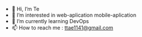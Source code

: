 - 👋 Hi, I’m Te
- 👀 I’m interested in web-aplication mobile-aplication
- 🌱 I’m currently learning DevOps
- 📫 How to reach me : ttae1141@gmail.com

<!---
ArKa47/ArKa47 is a ✨ special ✨ repository because its `README.md` (this file) appears on your GitHub profile.
You can click the Preview link to take a look at your changes.
--->

